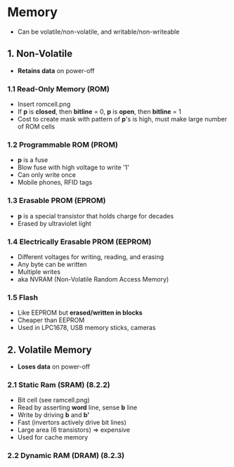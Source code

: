 # Memory

+ Can be volatile/non-volatile, and writable/non-writeable

## 1. Non-Volatile

+ **Retains data** on power-off

### 1.1 Read-Only Memory (ROM)

+ Insert romcell.png
+ If **p** is **closed**, then **bitline** = 0, **p** is **open**, then **bitline** = 1
+ Cost to create mask with pattern of **p**'s is high, must make large number of ROM cells

### 1.2 Programmable ROM (PROM)

+ **p** is a fuse
+ Blow fuse with high voltage to write '1'
+ Can only write once
+ Mobile phones, RFID tags

### 1.3 Erasable PROM (EPROM)

+ **p** is a special transistor that holds charge for decades
+ Erased by ultraviolet light

### 1.4 Electrically Erasable PROM (EEPROM)

+ Different voltages for writing, reading, and erasing
+ Any byte can be written
+ Multiple writes
+ aka NVRAM (Non-Volatile Random Access Memory)

### 1.5 Flash

+ Like EEPROM but **erased/written in blocks**
+ Cheaper than EEPROM
+ Used in LPC1678, USB memory sticks, cameras

## 2. Volatile Memory

+ **Loses data** on power-off

### 2.1 Static Ram (SRAM)	(8.2.2)

+ Bit cell (see ramcell.png)
+ Read by asserting **word** line, sense **b** line
+ Write by driving **b** and **b'**
+ Fast (invertors actively drive bit lines)
+ Large area (6 transistors) => expensive
+ Used for cache memory

### 2.2 Dynamic RAM (DRAM) (8.2.3)
